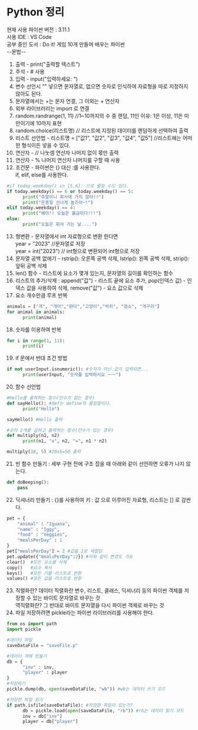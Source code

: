 # Python 정리 
현재 사용 파이썬 버전 : 3.11.1   
사용 IDE :  VS Code  
공부 중인 도서 : Do it! 게임 10개 만들며 배우는 파이썬  
--문법--  
1. 출력 - print("출력할 텍스트")   
2. 주석 -  # 사용  
3. 입력 - input("입력하세요: ")  
4. 변수 선언시 "" 넣으면 문자열로, 없으면 숫자로 인식하여 자료형을 따로 지정하지 않아도 된다.  
5. 문자열에서는 +는 문자 연결, 그 이외는 + 연산자  
6. 외부 라이브러리는 import 로 연결  
7. random.randrange(1, 11) //1~10까지의 수 중 랜덤, 11인 이유: 1은 이상, 11은 미만이기에 10까지 표현  
8. random.choice(리스트명) // 리스트에 지정된 데이터를 랜덤하게 선택하여 출력  
9. 리스트 선언법 - 리스트명  = ["값1", "값2", "값3", "값4", "값5"]  //리스트에는 어떠한 형식이든 넣을 수 있다.   
10. 연산자 - // 나눗셈 연산자 나머지 없이 몫만 출력  
11. 연산자 - % 나머지 연산자 나머지를 구할 때 사용   
12. 조건문 - 파이썬은 {} 대신 :를 사용한다.  
            if, elif, else를 사용한다.  
```py
#if today.weekday() in [5,6]: 으로 줄일 수도 있다.  
if today.weekday() == 6 or today.weekday() == 5:  
      print("주말이니 회사에 가지 않아!!")  
      print("온종일 신나게 놀즈아~!")  
elif today.weekday() == 4:   
      print("예아!! 오늘은 불금이다!!!")  
else:   
      print("오늘은 회사 가는 날....")  
```
13. 형변환 - 문자열에서 int 자료형으로 변환 한다면  
    year = "2023" //문자열로 저장  
    year = int("2023") // int형으로 변환되어 int형으로 저장  
14. 문자열 공백 없애기 - rstrip(): 오른쪽 공백 삭제, lstrip(): 왼쪽 공백 삭제, strip(): 앞뒤 공백 삭제  
15. len() 함수 - 리스트에 요소가 몇개 있는지, 문자열의 길이를 확인하는 함수  
16. 리스트의 추가/삭제 : append("값") - 리스트 끝에 요소 추가, pop(인덱스 값) - 인덱스 값을 사용하여 삭제, remove("값") - 요소 값으로 삭제  
17. 요소 개수만큼 루프 반복   
```py
animals = ["개", "개미","판다","고양이","박쥐", "염소", "개구리"]  
for animal in animals:    
      print(animal)    
```
18. 숫자를 이용하여 반복  
```py
for i in range(1, 11):  
      print(i)
```
19. if 문에서 반대 조건 방법
```py
if not userInput.isnumeric(): #숫자가 아닌 값이 입력되면...
      print(userInput, "숫자를 입력하시요 ㅡㅡ")
```
20. 함수 선언법  
```py
#Hello를 출력하는 함수(인수가 없는 경우)
def sayHello(): #def는 define의 줄임말이다.
      print("Hello")

sayHello() #Hello 출력

#숫자 2개를 곱하고 출력하는 함수(인수가 있는 경우)
def multiply(n1, n2)
      print(n1, "x", n2, "=", n1 * n2)

multiply(10, 5) #10x5=50 출력
```
21. 빈 함수 만들기 : 세부 구현 전에 구조 잡을 때 아래와 같이 선언하면 오류가 나지 않는다.
```py
def doBeeping():
    pass 
```
22. 딕셔너리 만들기 : {}를 사용하여 키 : 값 으로 이루어진 자료형, 리스트는 [] 로 감싼다.
```py
pet = {
    "animal" : "Iguana",
    "name" : "Iggy",
    "food" : "Veggies",
    "mealsPerDay" : 1
}
pet["mealsPerDay"] = 2 #값을 2로 재할당
pet.update({"mealsPerDay":2}) #이와 같이 변경도 가능
clear()  #모든 요소를 삭제
copy()   #요소 복사
keys()   #모든 키를 리스트로 반환
values() #모든 값을 리스트로 반환
```
23. 직렬화란? 데이터 직렬화란 변수, 리스트, 클래스, 딕셔너리 등의 파이썬 객체를 저장할 수 있는 바이트 문자열로 바꾸는 것  
    역직렬화란? 그 반대로 바이트 문자열을 다시 파이썬 객체로 바꾸는 것   
24. 파일 저장하려면 pickle라는 파이썬 라이브러리를 사용해야 한다.
```py
from os import path
import pickle

#데이터 파일
saveDataFile = "saveFile.p"

#데이터 객체 만들기
db = {
      "inv" : inv,
      "player" : player
}
#저장하기
pickle.dump(db, open(saveDataFile, "wb")) #wb는 데이터 쓰기 모드

#저장한 파일 읽기
if path.isfile(saveDataFile): #저장한 파일이 있는가?
      db = pickle.load(open(saveDataFile, "rb")) #rb는 데이터 읽기 모드
      inv = db["inv"]
      player = db["player"]
```